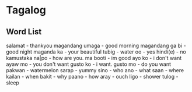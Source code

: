 Tagalog
=======

Word List
---------
salamat - thankyou
magandang umaga - good morning
magandang ga bi - good night
maganda ka - your beautiful
tubig - water
oo - yes
hindi(e) - no
kamustaka na|po - how are you.
ma booti - im good
ayo ko - i don't want
ayaw mo - you don't want
gusto ko - i want.
gusto mo - do you want
pakwan - watermelon
sarap - yummy
sino - who
ano - what
saan - where
kailan - when
bakit - why
paano - how
aray - ouch
ligo - shower
tulog - sleep




